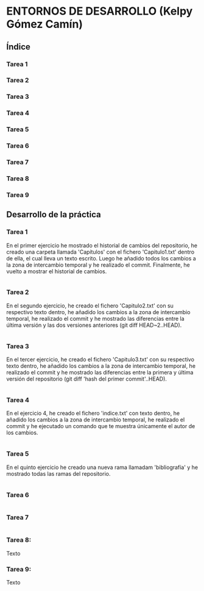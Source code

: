# ENTORNOS DE DESARROLLO (Kelpy Gómez Camín)

## Índice

### Tarea 1
### Tarea 2
### Tarea 3 
### Tarea 4 
### Tarea 5 
### Tarea 6 
### Tarea 7
### Tarea 8
### Tarea 9


## Desarrollo de la práctica
### Tarea 1
En el primer ejercicio he mostrado el historial de cambios del repositorio, he creado una carpeta llamada 'Capítulos' con el fichero 'Capitulo1.txt' dentro de ella, el cual lleva un texto escrito. Luego he añadido todos los cambios a la zona de intercambio temporal y he realizado el commit. Finalmente, he vuelto a mostrar el historial de cambios.

![<RESULTADO>](<imagen1.png>)

### Tarea 2
En el segundo ejercicio, he creado el fichero 'Capitulo2.txt' con su respectivo texto dentro, he añadido los cambios a la zona de intercambio temporal, he realizado el commit y he mostrado las diferencias entre la última versión y las dos versiones anteriores (git diff HEAD~2..HEAD).

![<RESULTADO>](<>)

### Tarea 3
En el tercer ejercicio, he creado el fichero 'Capitulo3.txt' con su respectivo texto dentro, he añadido los cambios a la zona de intercambio temporal, he realizado el commit y he mostrado las diferencias entre la primera y última versión del repositorio (git diff 'hash del primer commit'..HEAD).

![<RESULTADO>](<>)

### Tarea 4
En el ejercicio 4, he creado el fichero 'indice.txt' con texto dentro, he añadido los cambios a la zona de intercambio temporal, he realizado el commit y he ejecutado un comando que te muestra únicamente el autor de los cambios.

![<RESULTADO>](<>)

### Tarea 5
En  el quinto ejercicio he creado una nueva rama llamadam 'bibliografía' y he mostrado todas las ramas del repositorio.

![<RESULTADO>](<>)


### Tarea 6


![<RESULTADO>](<>)

### Tarea 7

![<RESULTADO>](<>)

### Tarea 8:
Texto
![<img>](<img>)

### Tarea 9:
Texto
![<img>](<img>)